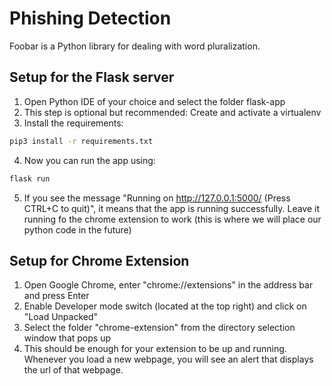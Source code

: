 # Phishing Detection

Foobar is a Python library for dealing with word pluralization.

## Setup for the Flask server
1. Open Python IDE of your choice and select the folder flask-app
2. This step is optional but recommended: Create and activate a virtualenv
3. Install the requirements:
```bash
pip3 install -r requirements.txt
```
4. Now you can run the app using:
```bash
flask run
```
5. If you see the message "Running on http://127.0.0.1:5000/ (Press CTRL+C to quit)", it means that the app is running successfully. Leave it running fo the chrome extension to work (this is where we will place our python code in the future)

## Setup for Chrome Extension
1. Open Google Chrome, enter "chrome://extensions" in the address bar and press Enter
2. Enable Developer mode switch (located at the top right) and click on "Load Unpacked"
3. Select the folder "chrome-extension" from the directory selection window that pops up
4. This should be enough for your extension to be up and running. Whenever you load a new webpage, you will see an alert that displays the url of that webpage.